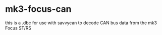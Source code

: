 # mk3-focus-can
this is a .dbc for use with savvycan to decode CAN bus data from the mk3 Focus ST/RS 
